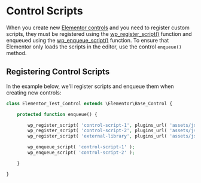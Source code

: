# Control Scripts

When you create new [Elementor controls](/controls/) and you need to register custom scripts, they must be registered using the [wp_register_script()](https://developer.wordpress.org/reference/functions/wp_register_script/) function and enqueued using the [wp_enqueue_script()](https://developer.wordpress.org/reference/functions/wp_enqueue_script/) function. To ensure that Elementor only loads the scripts in the editor, use the control `enqueue()` method.

## Registering Control Scripts

In the example below, we'll register scripts and enqueue them when creating new controls:

```php
class Elementor_Test_Control extends \Elementor\Base_Control {

	protected function enqueue() {

		wp_register_script( 'control-script-1', plugins_url( 'assets/js/control-script-1.js', __FILE__ ) );
		wp_register_script( 'control-script-2', plugins_url( 'assets/js/control-script-2.js', __FILE__ ), [ 'external-library' ] );
		wp_register_script( 'external-library', plugins_url( 'assets/js/libs/external-library.js', __FILE__ ) );

		wp_enqueue_script( 'control-script-1' );
		wp_enqueue_script( 'control-script-2' );

	}

}
```
